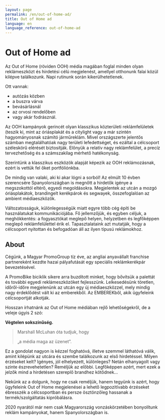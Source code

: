 ```yaml
---
layout: page
permalink: /en/out-of-home-ad/
title: Out of Home ad
language: en
language_reference: out-of-home-ad
---
```


# Out of Home ad

Az Out of Home (röviden OOH) média magában foglal minden olyan reklámeszközt és hirdetési célú megjelenést, amellyel otthonunk falai közül kilépve találkozunk. Napi rutinunk során kikerülhetetlenek.

Ott vannak:

- autózás közben
- a buszra várva
- bevásárlásnál
- az orvosi rendelőben
- vagy akár fodrásznál.

Az OOH kampányok gerincét olyan klasszikus közterületi reklámfelületek (teszik ki, mint az óriásplakát és a citylight vagy a már szintén hagyományosnak számító járműreklám. Mivel országszerte jelentős számban megtalálhatóak nagy területi lefedettséget, és ezáltal a célcsoport széleskörű elérését biztosítják. Előnyük a relatív nagy reklámfelület, a precíz tervezhetőség és a számszakilag mérhető hatékonyság.

Szerintünk a klasszikus eszközök alapját képezik az OOH reklámozásnak, ezért is vettük fel őket portfóliónkba.

De mindig van valaki, aki ki akar lógni a sorból! Az elmúlt 10 évben szerencsére Spanyolországban is megnőtt a hirdetők igénye a megszokottól eltérő, egyedi megoldásokra. Megjelentek az utcán a mozgó óriásplakátok, brandingelt kerékpárok és segwayek, összefoglalóan az ambient médiaeszközök.

Változatosságuk, különlegességük miatt egyre több cég építi be használatukat kommunikációjába.
Fő jellemzőjük, és egyben céljuk, a meghökkentés: a fogyasztókat meglepő helyen, helyzetben és legfőképpen meglepő reklámfelülettel érik el. Tapasztalataink azt mutatják, hogy a célcsoport nyitottan és befogadóan áll az ilyen típusú reklámokhoz.

## About

Cégünk, a Magyar PromoGroup tíz éve, az angliai anyavállalt franchise partnereként kezdte hazai pályafutását egy speciális reklámkerékpár bevezetésével.

A PromoBike biciklik sikere arra buzdított minket, hogy bővítsük a palettát és további egyedi reklámeszközöket fejlesszünk. Lelkesedésünk töretlen, időről-időre megjelenünk az utcán egy új médiaeszközzel, mely mindig nagy érdeklődést vált ki az emberekből. Az EMBEREKből, akik ügyfeleink célcsoportját alkotják.

Hosszan írhatnánk az Out of Home médiában rejlő lehetőségekről, de a veleje úgyis 2 szó:

**Végtelen sokszínűség.**

> Marshall McLuhan óta tudjuk, hogy
>
> „a média maga az üzenet”.

Ez a gondolat nagyon is kézzel foghatóvá, illetve szemmel láthatóvá válik, amint kilépünk az utcára és szembe találkozunk az első hirdetéssel. Milyen érzéseket kelt? Igényes, jól elhelyezett, különleges? Netán elhanyagolt vagy szinte észrevehetetlen? Reméljük az előbbi. Legfőképpen azért, mert ezek a jelzők mind a hirdetésen szereplő brandhez kötődnek...

Nekünk az a dolgunk, hogy ne csak reméljük, hanem tegyünk is azért, hogy ügyfeleink Out of Home megjelenései a lehető legpozitívabb érzéseket ébresszék a célcsoportban és persze ösztönzőleg hassanak a termék/szolgáltatás kipróbálásra.

2020 nyarától már nem csak Magyarország vonzáskörzetében bonyolítunk reklám kampányokat, hanem Spanyolországban is.

